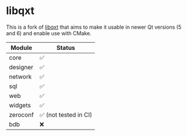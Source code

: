 # libqxt

This is a fork of [libqxt](https://bitbucket.org/libqxt/libqxt) that aims to make it usable in newer Qt versions (5 and 6) and enable use with CMake.

| Module   | Status                |
| -------- | --------------------- |
| core     | ✅                    |
| designer | ✅                    |
| network  | ✅                    |
| sql      | ✅                    |
| web      | ✅                    |
| widgets  | ✅                    |
| zeroconf | ✅ (not tested in CI) |
| bdb      | ❌                    |
